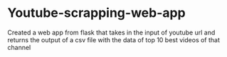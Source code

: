 # Youtube-scrapping-web-app
Created a web app from flask that takes in the input of youtube url and returns the output of a csv file with the data of top 10 best videos of that channel
